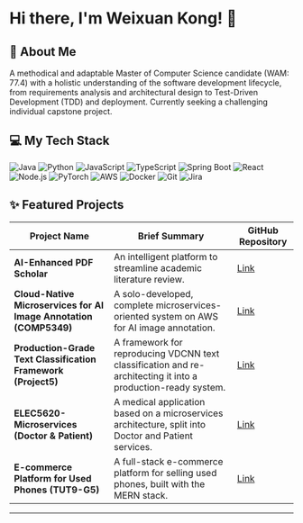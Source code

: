 # Hi there, I'm Weixuan Kong! 👋

## 👋 About Me

A methodical and adaptable Master of Computer Science candidate (WAM: 77.4) with a holistic understanding of the software development lifecycle, from requirements analysis and architectural design to Test-Driven Development (TDD) and deployment. Currently seeking a challenging individual capstone project.

## 💻 My Tech Stack

![Java](https://img.shields.io/badge/Java-007396?style=for-the-badge&logo=java&logoColor=white)
![Python](https://img.shields.io/badge/Python-3776AB?style=for-the-badge&logo=python&logoColor=white)
![JavaScript](https://img.shields.io/badge/JavaScript-F7DF1E?style=for-the-badge&logo=javascript&logoColor=black)
![TypeScript](https://img.shields.io/badge/TypeScript-3178C6?style=for-the-badge&logo=typescript&logoColor=white)
![Spring Boot](https://img.shields.io/badge/Spring%20Boot-6DB33F?style=for-the-badge&logo=spring-boot&logoColor=white)
![React](https://img.shields.io/badge/React-61DAFB?style=for-the-badge&logo=react&logoColor=black)
![Node.js](https://img.shields.io/badge/Node.js-339933?style=for-the-badge&logo=node.js&logoColor=white)
![PyTorch](https://img.shields.io/badge/PyTorch-EE4C2C?style=for-the-badge&logo=pytorch&logoColor=white)
![AWS](https://img.shields.io/badge/AWS-232F3E?style=for-the-badge&logo=amazon-aws&logoColor=white)
![Docker](https://img.shields.io/badge/Docker-2496ED?style=for-the-badge&logo=docker&logoColor=white)
![Git](https://img.shields.io/badge/Git-F05032?style=for-the-badge&logo=git&logoColor=white)
![Jira](https://img.shields.io/badge/Jira-0052CC?style=for-the-badge&logo=jira&logoColor=white)

## ✨ Featured Projects

| Project Name | Brief Summary | GitHub Repository |
|---|---|---|
| **AI-Enhanced PDF Scholar** | An intelligent platform to streamline academic literature review. | [Link](https://github.com/Jackela/ai_enhanced_pdf_scholar) |
| **Cloud-Native Microservices for AI Image Annotation (COMP5349)** | A solo-developed, complete microservices-oriented system on AWS for AI image annotation. | [Link](https://github.com/Jackela/COMP5349) |
| **Production-Grade Text Classification Framework (Project5)** | A framework for reproducing VDCNN text classification and re-architecting it into a production-ready system. | [Link](https://github.com/Jackela/Project5) |
| **ELEC5620-Microservices (Doctor & Patient)** | A medical application based on a microservices architecture, split into Doctor and Patient services. | [Link](https://github.com/Jackela/ELEC5620-Doctor-Service) |
| **E-commerce Platform for Used Phones (TUT9-G5)** | A full-stack e-commerce platform for selling used phones, built with the MERN stack. | [Link](https://github.com/Jackela/TUT9-G5) |

---
